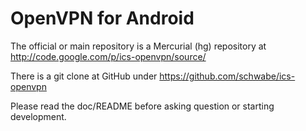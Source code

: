 OpenVPN for Android
=============

The official or main repository is a Mercurial (hg) repository at http://code.google.com/p/ics-openvpn/source/

There is a git clone at GitHub under https://github.com/schwabe/ics-openvpn

Please read the doc/README before asking question or starting development.
